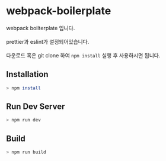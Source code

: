 # webpack-boilerplate

webpack boilterplate 입니다.<br><br> prettier과 eslint가 설정되어있습니다. <br><br> 다운로드 혹은 git clone 하여 `npm install` 실행 후 사용하시면 됩니다.

## Installation

```bash
> npm install
```

## Run Dev Server

```bash
> npm run dev
```

## Build

```bash
> npm run build
```
